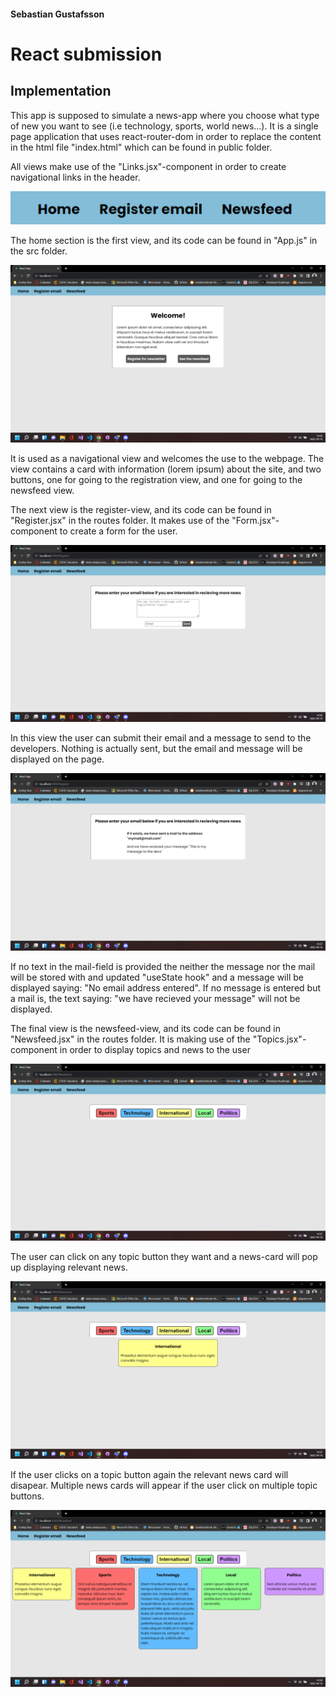 #### Sebastian Gustafsson

# React submission

## Implementation

<p>
This app is supposed to simulate a news-app where you choose what type of new you want to see (i.e technology, sports, world news...). It is a single page application that uses react-router-dom in order to replace the content in the html file "index.html" which can be found in public folder.
</p>

<p>
All views make use of the "Links.jsx"-component in order to create navigational links in the header.
</p>
<img src="./images/NavPic1.png"/>

<p>
The home section is the first view, and its code can be found in "App.js" in the src folder. 
</p>
<img src="./images/HomePic1.png" />
<p>
It is used as a navigational view and welcomes the use to the webpage. The view contains a card with information (lorem ipsum) about the site, and two buttons, one for going to the registration view, and one for going to the newsfeed view.  
</p>

<p>
The next view is the register-view, and its code can be found in "Register.jsx" in the routes folder. It makes use of the "Form.jsx"-component to create a form for the user.
</p>
<img src="./images/RegisterPic1.png" />
<p>
In this view the user can submit their email and a message to send to the developers. Nothing is actually sent, but the email and message will be displayed on the page.
</p>
<img src="./images/RegisterPic2.png" />
<p>
If no text in the mail-field is provided the neither the message nor the mail will be stored with and updated "useState hook" and a message will be displayed saying: "No email address entered". If no message is entered but a mail is, the text saying: "we have recieved your message" will not be displayed.
</p>

<p>
The final view is the newsfeed-view, and its code can be found in "Newsfeed.jsx" in the routes folder. It is making use of the "Topics.jsx"-component in order to display topics and news to the user
</p>
<img src="./images/FeedPic1.png" />
<p>
The user can click on any topic button they want and a news-card will pop up displaying relevant news.
</p>
<img src="./images/FeedPic2.png" />
<p>
If the user clicks on a topic button again the relevant news card will disapear. Multiple news cards will appear if the user click on multiple topic buttons.
</p>
<img src="./images/FeedPic3.png" />
